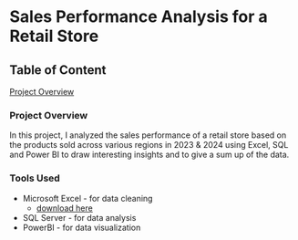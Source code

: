 # Sales Performance Analysis for a Retail Store

## Table of Content

[Project Overview](#project-overview)

### Project Overview

In this project, I analyzed the sales performance of a retail store based on the products sold across various regions in 2023 & 2024 using Excel, SQL and Power BI to draw interesting insights and to give a sum up of the data.

### Tools Used

- Microsoft Excel - for data cleaning
  - [download here](https://microsoft.com)
- SQL Server - for data analysis 
- PowerBI - for data visualization 







